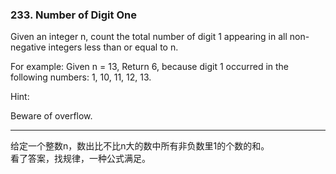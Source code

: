 ### 233. Number of Digit One

Given an integer n, count the total number of digit 1 appearing in all non-negative integers less than or equal to n.

For example:
Given n = 13,
Return 6, because digit 1 occurred in the following numbers: 1, 10, 11, 12, 13.

Hint:

Beware of overflow.

* * *

给定一个整数n，数出比不比n大的数中所有非负数里1的个数的和。   
看了答案，找规律，一种公式满足。    



